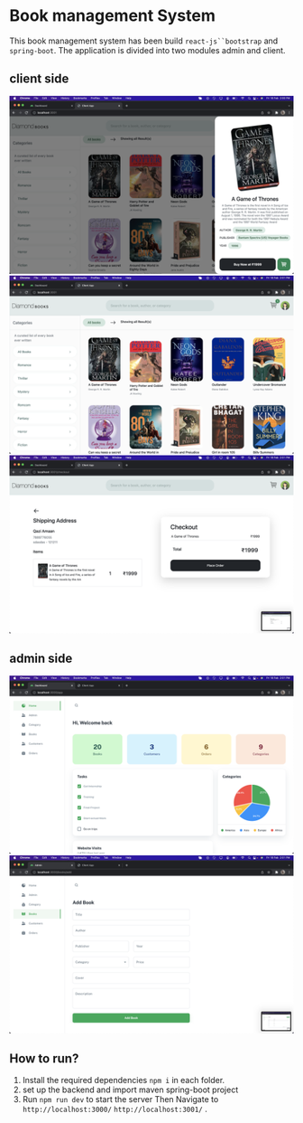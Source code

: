 # Book management System

This book management system has been build ` react-js``bootstrap ` and `spring-boot`. The application is divided into two modules admin and client.

## client side

<img src="/ss/1.png"></img>
<img src="/ss/2.png"></img>
<img src="/ss/5.png"></img>

## admin side

<img src="/ss/a1.png"></img>
<img src="/ss/a3.png"></img>

## How to run?

1. Install the required dependencies `npm i` in each folder.
2. set up the backend and import maven spring-boot project
3. Run `npm run dev` to start the server Then Navigate to `http://localhost:3000/` `http://localhost:3001/` .
